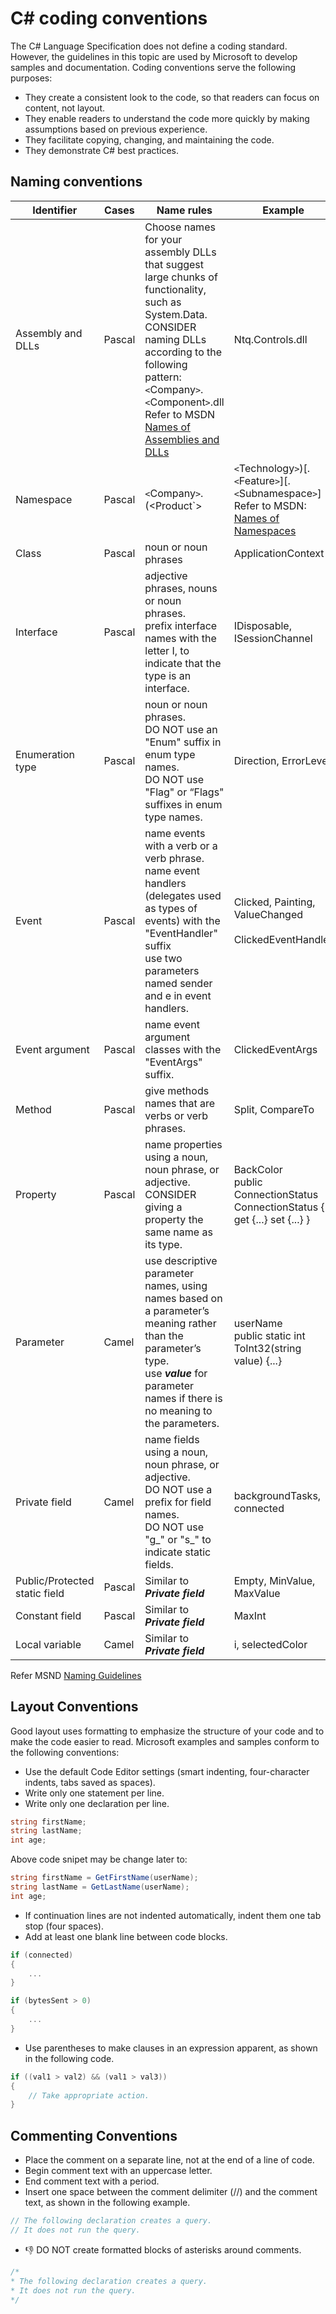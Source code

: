 # C# coding conventions

The C# Language Specification does not define a coding standard. However, the guidelines in this topic are used by Microsoft to develop samples and documentation.
Coding conventions serve the following purposes:
* They create a consistent look to the code, so that readers can focus on content, not layout.
* They enable readers to understand the code more quickly by making assumptions based on previous experience.
* They facilitate copying, changing, and maintaining the code.
* They demonstrate C# best practices.

## Naming conventions
|Identifier|Cases|Name rules|Example|
-----------|-------|---------|---
Assembly and DLLs|Pascal|Choose names for your assembly DLLs that suggest large chunks of functionality, such as System.Data.<br>CONSIDER naming DLLs according to the following pattern:<br>`<`Company`>`.`<`Component`>`.dll<br>Refer to MSDN [Names of Assemblies and DLLs](https://msdn.microsoft.com/en-us/library/ms229048(v=vs.110).aspx)|Ntq.Controls.dll
Namespace|Pascal|`<`Company`>`.(<Product`>|`<`Technology`>`)[.`<`Feature`>`][.`<`Subnamespace`>`]<br>Refer to MSDN: [Names of Namespaces](https://msdn.microsoft.com/en-us/library/ms229026(v=vs.110).aspx)|Fabrikam.Math, Microsoft.Build.Tasks
Class|Pascal|noun or noun phrases|ApplicationContext
Interface|Pascal|adjective phrases, nouns or noun phrases.<br>prefix interface names with the letter I, to indicate that the type is an interface.|IDisposable, ISessionChannel
Enumeration type|Pascal|noun or noun phrases.<br>DO NOT use an "Enum" suffix in enum type names.<br>DO NOT use "Flag" or “Flags" suffixes in enum type names.|Direction, ErrorLevel<br>
Event|Pascal|name events with a verb or a verb phrase.<br>name event handlers (delegates used as types of events) with the "EventHandler" suffix<br>use two parameters named sender and e in event handlers.|Clicked, Painting, ValueChanged<br><br>ClickedEventHandler
Event argument|Pascal|name event argument classes with the "EventArgs" suffix.|ClickedEventArgs
Method|Pascal|give methods names that are verbs or verb phrases.|Split, CompareTo
Property|Pascal|name properties using a noun, noun phrase, or adjective.<br>CONSIDER giving a property the same name as its type.|BackColor<br>public ConnectionStatus ConnectionStatus { get {...} set {...} }
Parameter|Camel|use descriptive parameter names, using names based on a parameter’s meaning rather than the parameter’s type.<br>use _**value**_ for parameter names if there is no meaning to the parameters.|userName<br>public static int ToInt32(string value) {...}
Private field|Camel|name fields using a noun, noun phrase, or adjective.<br>DO NOT use a prefix for field names.<br>DO NOT use "g_" or "s_" to indicate static fields.|backgroundTasks, connected
Public/Protected static field|Pascal|Similar to _**Private field**_|Empty, MinValue, MaxValue
Constant field|Pascal|Similar to _**Private field**_|MaxInt
Local variable|Camel|Similar to _**Private field**_|i, selectedColor

Refer MSND [Naming Guidelines](https://msdn.microsoft.com/en-us/library/ms229002(v=vs.110).aspx)

## Layout Conventions
Good layout uses formatting to emphasize the structure of your code and to make the code easier to read. Microsoft examples and samples conform to the following conventions:
* Use the default Code Editor settings (smart indenting, four-character indents, tabs saved as spaces).
* Write only one statement per line.
* Write only one declaration per line.
```C#
string firstName;
string lastName;
int age;
```
Above code snipet may be change later to:
```C#
string firstName = GetFirstName(userName);
string lastName = GetLastName(userName);
int age;
```
* If continuation lines are not indented automatically, indent them one tab stop (four spaces).
* Add at least one blank line between code blocks.
```C#
if (connected)
{
    ...
}

if (bytesSent > 0)
{
    ...
}
````
* Use parentheses to make clauses in an expression apparent, as shown in the following code.
```C#
if ((val1 > val2) && (val1 > val3))
{
    // Take appropriate action.
}
```

## Commenting Conventions
* Place the comment on a separate line, not at the end of a line of code.
* Begin comment text with an uppercase letter.
* End comment text with a period.
* Insert one space between the comment delimiter (//) and the comment text, as shown in the following example.
```C#
// The following declaration creates a query.
// It does not run the query.
```
* :-1: DO NOT create formatted blocks of asterisks around comments.
```C#
/*
* The following declaration creates a query.
* It does not run the query.
*/ 
```
## 